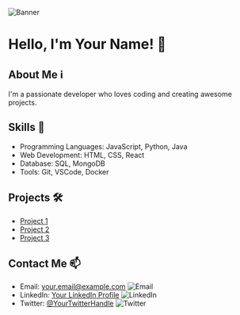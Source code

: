 <!-- Banner -->
![Banner](https://example.com/your-banner.gif) <!-- Replace this URL with your banner GIF URL -->

# Hello, I'm Your Name! 👋

## About Me ℹ️

I'm a passionate developer who loves coding and creating awesome projects.

## Skills 🚀

- Programming Languages: JavaScript, Python, Java
- Web Development: HTML, CSS, React
- Database: SQL, MongoDB
- Tools: Git, VSCode, Docker

## Projects 🛠️

- [Project 1](https://github.com/yourusername/project1)
- [Project 2](https://github.com/yourusername/project2)
- [Project 3](https://github.com/yourusername/project3)

## Contact Me 📫

- Email: your.email@example.com ![Email](https://img.shields.io/badge/-Email-blue)
- LinkedIn: [Your LinkedIn Profile](https://www.linkedin.com/in/yourusername/) ![LinkedIn](https://img.shields.io/badge/-LinkedIn-blue)
- Twitter: [@YourTwitterHandle](https://twitter.com/yourusername) ![Twitter](https://img.shields.io/badge/-Twitter-blue)
